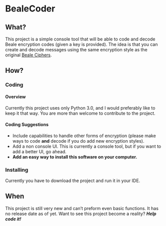 # BealeCoder
## What?
This project is a simple console tool that will be able to code and decode Beale encryption codes (given a key is provided). The idea is that you can create and decode messages using the same encryption style as the original [Beale Ciphers](https://en.wikipedia.org/wiki/Beale_ciphers).
## How?
### Coding
#### Overview
Currently this project uses only Python 3.0, and I would preferably like to keep it that way. You are more than welcome to contribute to the project.
#### Coding Suggestions
- Include capabilities to handle other forms of encryption (please make ways to code **and** decode if you do add new encryption styles). 
- Add a non console UI. This is currently a console tool, but if you want to add a better UI, go ahead. 
- **Add an easy way to install this software on your computer.**
### Installing
Currently you have to download the project and run it in your IDE.
## When
This project is still very new and can’t preform even basic functions. It has no release date as of yet. Want to see this project become a reality? ***Help code it!***
